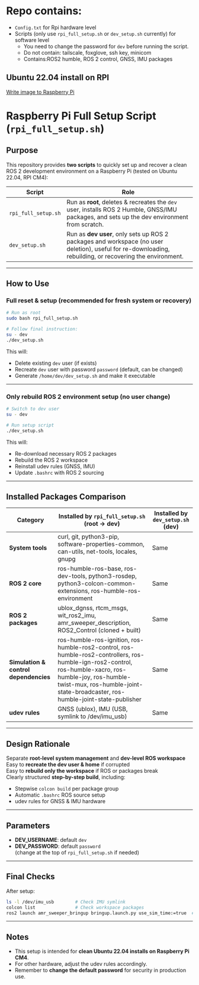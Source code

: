 
# Repo contains:
- `Config.txt` for Rpi hardware level
- Scripts (only use `rpi_full_setup.sh` or `dev_setup.sh` currently) for software level
    - You need to change the password for `dev` before running the script.
    - Do not contain: tailscale, foxglove, ssh key, minicom
    - Contains:ROS2 humble, ROS 2 control, GNSS, IMU packages


 
## Ubuntu 22.04 install on RPI
[Write image to Raspberry Pi](https://orobotics.sharepoint.com/:w:/s/AMRSweeper/EYyAcXdbdvBDn3S_FSLEkB8BfrLMU5o2DUBJO345Z8hJNw?e=cCnbcv)


#  Raspberry Pi Full Setup Script (`rpi_full_setup.sh`)

##  Purpose

This repository provides **two scripts** to quickly set up and recover a clean ROS 2 development environment on a Raspberry Pi (tested on Ubuntu 22.04, RPI CM4):

| Script             | Role                                                                                              |
|---------------------|--------------------------------------------------------------------------------------------------|
| `rpi_full_setup.sh` | Run as **root**, deletes & recreates the `dev` user, installs ROS 2 Humble, GNSS/IMU packages, and sets up the dev environment from scratch. |
| `dev_setup.sh`      | Run as **dev user**, only sets up ROS 2 packages and workspace (no user deletion), useful for re-downloading, rebuilding, or recovering the environment. |

---

##  How to Use

###  Full reset & setup (recommended for fresh system or recovery)

```bash
# Run as root
sudo bash rpi_full_setup.sh

# Follow final instruction:
su - dev
./dev_setup.sh
```

This will:
- Delete existing `dev` user (if exists)
- Recreate `dev` user with password `password` (default, can be changed)
- Generate `/home/dev/dev_setup.sh` and make it executable

---

###  Only rebuild ROS 2 environment setup (no user change)

```bash
# Switch to dev user
su - dev

# Run setup script
./dev_setup.sh
```

This will:
- Re-download necessary ROS 2 packages
- Rebuild the ROS 2 workspace
- Reinstall udev rules (GNSS, IMU)
- Update `.bashrc` with ROS 2 sourcing

---

## Installed Packages Comparison

| Category            | Installed by `rpi_full_setup.sh` (root -> dev)                                              | Installed by `dev_setup.sh` (dev)                                          |
|---------------------|---------------------------------------------------------------------------------------------|---------------------------------------------------------------------------|
| **System tools**    | curl, git, python3-pip, software-properties-common, can-utils, net-tools, locales, gnupg     | Same                                                                      |
| **ROS 2 core**      | ros-humble-ros-base, ros-dev-tools, python3-rosdep, python3-colcon-common-extensions, ros-humble-ros-environment | Same                                                                      |
| **ROS 2 packages**  | ublox_dgnss, rtcm_msgs, wit_ros2_imu, amr_sweeper_description, ROS2_Control (cloned + built)               | Same                                                                      |
| **Simulation & control dependencies** | ros-humble-ros-ignition, ros-humble-ros2-control, ros-humble-ros2-controllers, ros-humble-ign-ros2-control, ros-humble-xacro, ros-humble-joy, ros-humble-twist-mux, ros-humble-joint-state-broadcaster, ros-humble-joint-state-publisher | Same     
| **udev rules**      | GNSS (ublox), IMU (USB, symlink to /dev/imu_usb)                                            | Same                                                                      |

---

##  Design Rationale

 Separate **root-level system management** and **dev-level ROS workspace**  
 Easy to **recreate the dev user & home** if corrupted  
 Easy to **rebuild only the workspace** if ROS or packages break  
 Clearly structured **step-by-step build**, including:
- Stepwise `colcon build` per package group
- Automatic `.bashrc` ROS source setup
- udev rules for GNSS & IMU hardware

---

##  Parameters

- **DEV_USERNAME**: default `dev`  
- **DEV_PASSWORD**: default `password`  
(change at the top of `rpi_full_setup.sh` if needed)

---

##  Final Checks

After setup:

```bash
ls -l /dev/imu_usb        # Check IMU symlink
colcon list               # Check workspace packages
ros2 launch amr_sweeper_bringup bringup.launch.py use_sim_time:=true  # Launch simulation
```

---

## Notes

- This setup is intended for **clean Ubuntu 22.04 installs on Raspberry Pi CM4**.
- For other hardware, adjust the udev rules accordingly.
- Remember to **change the default password** for security in production use.

